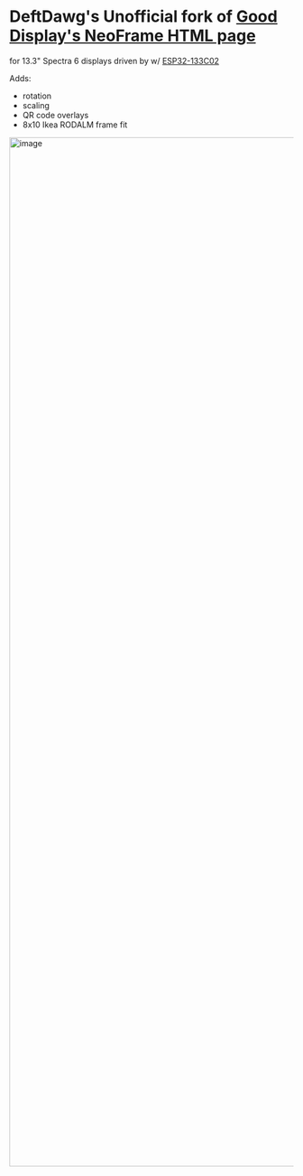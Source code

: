 # DeftDawg's Unofficial fork of [Good Display's NeoFrame HTML page](http://www.einkapp.com/esp32-133c02.html) 
for 13.3" Spectra 6 displays driven by w/ [ESP32-133C02](https://www.good-display.com/product/574.html)

Adds:
- rotation
- scaling
- QR code overlays
- 8x10 Ikea RODALM frame fit

<img width="1961" height="1823" alt="image" src="https://github.com/user-attachments/assets/b5cfd834-e339-4dad-99c5-2332c2f0b3e4" />
